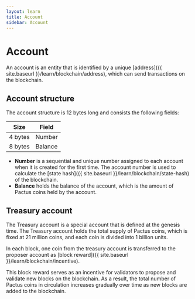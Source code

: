 ```yaml
---
layout: learn
title: Account
sidebar: Account
---
```


# Account

An account is an entity that is identified by a unique [address]({{ site.baseurl }}/learn/blockchain/address),
which can send transactions on the blockchain.

## Account structure

The account structure is 12 bytes long and consists the following fields:

| Size    | Field    |
| ------- | -------- |
| 4 bytes | Number   |
| 8 bytes | Balance  |

- **Number** is a sequential and unique number assigned to each account when it is created for the first time.
  The account number is used to calculate the [state hash]({{ site.baseurl }}/learn/blockchain/state-hash) of the blockchain.
- **Balance** holds the balance of the account, which is the amount of Pactus coins held by the account.

## Treasury account

The Treasury account is a special account that is defined at the genesis time.
The Treasury account holds the total supply of Pactus coins, which is fixed at 21 million coins,
and each coin is divided into 1 billion units.

In each block, one coin from the treasury account is transferred to the proposer account
as [block reward]({{ site.baseurl }}/learn/blockchain/incentive).

This block reward serves as an incentive for validators to propose and validate new blocks on the blockchain.
As a result, the total number of Pactus coins in circulation increases gradually over time as new blocks
are added to the blockchain.
